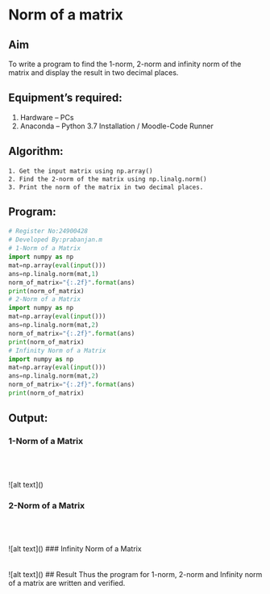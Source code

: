 # Norm of a matrix
## Aim
To write a program to find the 1-norm, 2-norm and infinity norm of the matrix and display the result in two decimal places.
## Equipment’s required:
1.	Hardware – PCs
2.	Anaconda – Python 3.7 Installation / Moodle-Code Runner
## Algorithm:
	1. Get the input matrix using np.array()   
    2. Find the 2-norm of the matrix using np.linalg.norm()
	3. Print the norm of the matrix in two decimal places.
## Program:
```Python
# Register No:24900428
# Developed By:prabanjan.m
# 1-Norm of a Matrix
import numpy as np 
mat=np.array(eval(input()))
ans=np.linalg.norm(mat,1)
norm_of_matrix="{:.2f}".format(ans)
print(norm_of_matrix)
# 2-Norm of a Matrix
import numpy as np
mat=np.array(eval(input()))
ans=np.linalg.norm(mat,2)
norm_of_matrix="{:.2f}".format(ans)
print(norm_of_matrix)
# Infinity Norm of a Matrix
import numpy as np
mat=np.array(eval(input()))
ans=np.linalg.norm(mat,2)
norm_of_matrix="{:.2f}".format(ans)
print(norm_of_matrix)
```
## Output:

### 1-Norm of a Matrix
<br>
<br>
<br>
![alt text](<Screenshot 2024-12-07 144635.png>)

### 2-Norm of a Matrix
<br>
<br>
<br>
![alt text](<Screenshot 2024-12-07 144643.png>)
### Infinity Norm of a Matrix
<br>
<br>
<br>
![alt text](<Screenshot 2024-12-07 144700.png>)
## Result
Thus the program for 1-norm, 2-norm and Infinity norm of a matrix are written and verified.
